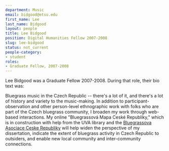```yaml
---
department: Music
email: bidgood@etsu.edu
first_name: Lee
last_name: Bidgood
layout: people
title: Lee Bidgood
position: Digital Humanities Fellow 2007-2008
slug: lee-bidgood
status: not_current
people-category:
- student
roles:
- Graduate Fellow, 2007-2008
---
```

Lee Bidgood was a Graduate Fellow 2007-2008. During that role, their bio text was:

Bluegrass music in the Czech Republic -- there's a lot of it, and there's a lot of history and variety to the music-making. In addition to participant-observation and other person-level ethnographic work with folks who are part of the Czech bluegrass community, I broaden my work through web-based interactions. My online "Bluegrassová Mapa Ceské Republiky," which is in construction with help from the UVA library and the [Bluegrassova Asociace Ceske Republiky](http://www.bacr.cz/english.php) will help widen the perspective of my dissertation, indicate the extent of bluegrass activity in Czech Republic to outsiders, and enable new local community and inter-community connections.
